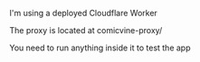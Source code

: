 I'm using a deployed Cloudflare Worker

The proxy is located at comicvine-proxy/

You need to run anything inside it to test the app
